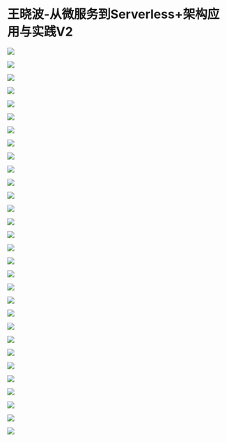 # 王晓波-从微服务到Serverless+架构应用与实践V2

![](https://raw.githubusercontent.com/hellojd2018/ms_document/master/Qcon/Qcon_shanghai_2018/images/095114339igKRMm/201905130951_4.png)


![](https://raw.githubusercontent.com/hellojd2018/ms_document/master/Qcon/Qcon_shanghai_2018/images/095114339igKRMm/201905130951_5.png)


![](https://raw.githubusercontent.com/hellojd2018/ms_document/master/Qcon/Qcon_shanghai_2018/images/095114339igKRMm/201905130951_6.png)


![](https://raw.githubusercontent.com/hellojd2018/ms_document/master/Qcon/Qcon_shanghai_2018/images/095114339igKRMm/201905130951_7.png)


![](https://raw.githubusercontent.com/hellojd2018/ms_document/master/Qcon/Qcon_shanghai_2018/images/095114339igKRMm/201905130951_8.png)


![](https://raw.githubusercontent.com/hellojd2018/ms_document/master/Qcon/Qcon_shanghai_2018/images/095114339igKRMm/201905130951_9.png)


![](https://raw.githubusercontent.com/hellojd2018/ms_document/master/Qcon/Qcon_shanghai_2018/images/095114339igKRMm/201905130951_10.png)


![](https://raw.githubusercontent.com/hellojd2018/ms_document/master/Qcon/Qcon_shanghai_2018/images/095114339igKRMm/201905130951_11.png)


![](https://raw.githubusercontent.com/hellojd2018/ms_document/master/Qcon/Qcon_shanghai_2018/images/095114339igKRMm/201905130951_12.png)


![](https://raw.githubusercontent.com/hellojd2018/ms_document/master/Qcon/Qcon_shanghai_2018/images/095114339igKRMm/201905130951_13.png)


![](https://raw.githubusercontent.com/hellojd2018/ms_document/master/Qcon/Qcon_shanghai_2018/images/095114339igKRMm/201905130951_14.png)


![](https://raw.githubusercontent.com/hellojd2018/ms_document/master/Qcon/Qcon_shanghai_2018/images/095114339igKRMm/201905130951_15.png)


![](https://raw.githubusercontent.com/hellojd2018/ms_document/master/Qcon/Qcon_shanghai_2018/images/095114339igKRMm/201905130951_16.png)


![](https://raw.githubusercontent.com/hellojd2018/ms_document/master/Qcon/Qcon_shanghai_2018/images/095114339igKRMm/201905130951_17.png)


![](https://raw.githubusercontent.com/hellojd2018/ms_document/master/Qcon/Qcon_shanghai_2018/images/095114339igKRMm/201905130951_18.png)


![](https://raw.githubusercontent.com/hellojd2018/ms_document/master/Qcon/Qcon_shanghai_2018/images/095114339igKRMm/201905130951_19.png)


![](https://raw.githubusercontent.com/hellojd2018/ms_document/master/Qcon/Qcon_shanghai_2018/images/095114339igKRMm/201905130951_20.png)


![](https://raw.githubusercontent.com/hellojd2018/ms_document/master/Qcon/Qcon_shanghai_2018/images/095114339igKRMm/201905130951_21.png)


![](https://raw.githubusercontent.com/hellojd2018/ms_document/master/Qcon/Qcon_shanghai_2018/images/095114339igKRMm/201905130951_22.png)


![](https://raw.githubusercontent.com/hellojd2018/ms_document/master/Qcon/Qcon_shanghai_2018/images/095114339igKRMm/201905130951_23.png)


![](https://raw.githubusercontent.com/hellojd2018/ms_document/master/Qcon/Qcon_shanghai_2018/images/095114339igKRMm/201905130951_24.png)


![](https://raw.githubusercontent.com/hellojd2018/ms_document/master/Qcon/Qcon_shanghai_2018/images/095114339igKRMm/201905130951_25.png)


![](https://raw.githubusercontent.com/hellojd2018/ms_document/master/Qcon/Qcon_shanghai_2018/images/095114339igKRMm/201905130951_26.png)


![](https://raw.githubusercontent.com/hellojd2018/ms_document/master/Qcon/Qcon_shanghai_2018/images/095114339igKRMm/201905130951_27.png)


![](https://raw.githubusercontent.com/hellojd2018/ms_document/master/Qcon/Qcon_shanghai_2018/images/095114339igKRMm/201905130951_28.png)


![](https://raw.githubusercontent.com/hellojd2018/ms_document/master/Qcon/Qcon_shanghai_2018/images/095114339igKRMm/201905130951_29.png)


![](https://raw.githubusercontent.com/hellojd2018/ms_document/master/Qcon/Qcon_shanghai_2018/images/095114339igKRMm/201905130951_30.png)


![](https://raw.githubusercontent.com/hellojd2018/ms_document/master/Qcon/Qcon_shanghai_2018/images/095114339igKRMm/201905130951_31.png)


![](https://raw.githubusercontent.com/hellojd2018/ms_document/master/Qcon/Qcon_shanghai_2018/images/095114339igKRMm/201905130951_32.png)


![](https://raw.githubusercontent.com/hellojd2018/ms_document/master/Qcon/Qcon_shanghai_2018/images/095114339igKRMm/201905130951_33.png)


